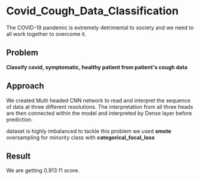 # Covid_Cough_Data_Classification

The COVID-19 pandemic is extremely detrimental to society and we need to all work together to overcome it.

## Problem
**Classify covid, symptomatic, healthy patient from patient's cough data**


## Approach

We created Multi headed CNN network to read and interpret the sequence of data at three different resolutions.
The interpretation from all three heads are then connected within the model and interpreted by Dense layer before prediction.

dataset is highly imbalanced to tackle this problem we used **smote** oversampling for minority class with **categorical_focal_loss**

## Result
We are getting 0.913 f1 score.
